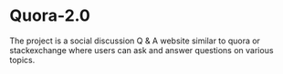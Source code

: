 # Quora-2.0
The project is a social discussion Q &amp; A website similar to quora or stackexchange where users can ask and answer questions on various topics.

